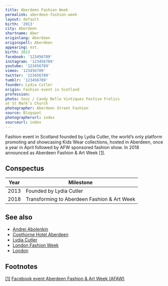 ```yaml
---
title: Aberdeen Fashion Week
permalink: aberdeen-fashion-week
layout: default
birth: '2013'
city: Aberdeen
shortname: Aber
originlang: Aberdeen
originspell: Aberdeen
appearing: est.
birth: 2013
facebook: '123456789'
instagram: '123456789'
youtube: '123456789'
vimeo: '123456789'
twitter: '123456789'
tumblr: '123456789'
founder: Lydia Cutler
origin: Fashion event in Scotland
profession:
photo: Sooz / Candy Belle Vintiques Festive Frolics
at St Mark’s Church
photographer: Aberdeen Street Fashion
source: Blogspot
photographerurl: index
sourceurl: index
---
```


Fashion event in Scotland founded by Lydia Cutler, the world’s only platform promoting and showcasing Kids Wear collections, hosted in Aberdeen, once a year in April followed by AFW sponsored fashion show. In 2018 announced as Aberdeen Fashion & Art Week <span id="a1">[\[1\]](#f1)</span>.

## Conspectus

|Year|Milestone|
|-|-|
|2013|Founded by Lydia Cutler|
|2018|Transforming to Aberdeen Fashion & Art Week|


## See also

+ [Andrei Abolenkin](abolenkin-andrei)
+ [Copthorne Hotel Aberdeen](copthorne-hotel-aberdeen)
+ [Lydia Cutler](lydia-cutler)
+ [London Fashion Week](london-fashion-week)
+ [London](london)

## Footnotes

[[1]](#a1) <span id="f1"></span> [Facebook event Aberdeen Fashion & Art Week (AFAW)](index)
